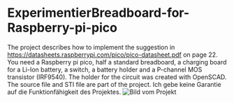 # ExperimentierBreadboard-for-Raspberry-pi-pico
The project describes how to implement the suggestion in
https://datasheets.raspberrypi.com/pico/pico-datasheet.pdf on page 22. You need a Raspberry pi pico, half a standard breadboard, a charging board for a Li-Ion battery, a switch, a battery holder and a P-channel MOS transistor (IRF9540).
The holder for the circuit was created with OpenSCAD.
The source file and STI file are part of the project.
Ich gebe keine Garantie auf die Funktionfähigkeit des Projektes.
![Bild vom Projekt](https://github.com/Dankward15738/ExperimentierBreadboard-for-Raspberry-pi-pico/Komplett.jpg)
